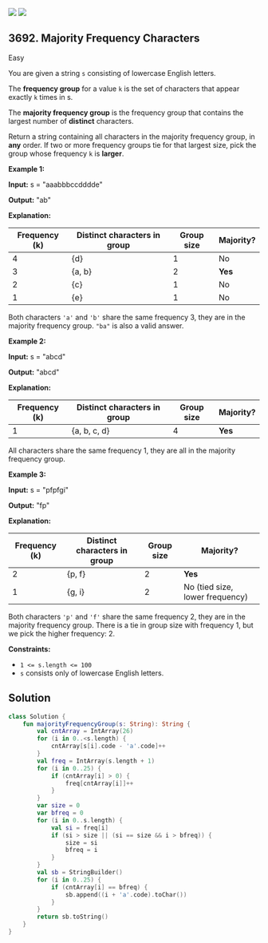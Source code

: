 [![](https://img.shields.io/github/stars/javadev/LeetCode-in-Kotlin?label=Stars&style=flat-square)](https://github.com/javadev/LeetCode-in-Kotlin)
[![](https://img.shields.io/github/forks/javadev/LeetCode-in-Kotlin?label=Fork%20me%20on%20GitHub%20&style=flat-square)](https://github.com/javadev/LeetCode-in-Kotlin/fork)

## 3692\. Majority Frequency Characters

Easy

You are given a string `s` consisting of lowercase English letters.

The **frequency group** for a value `k` is the set of characters that appear exactly `k` times in s.

The **majority frequency group** is the frequency group that contains the largest number of **distinct** characters.

Return a string containing all characters in the majority frequency group, in **any** order. If two or more frequency groups tie for that largest size, pick the group whose frequency `k` is **larger**.

**Example 1:**

**Input:** s = "aaabbbccdddde"

**Output:** "ab"

**Explanation:**

| Frequency (k) | Distinct characters in group | Group size | Majority? |
|---------------|------------------------------|------------|-----------|
| 4             | {d}                          | 1          | No        |
| 3             | {a, b}                       | 2          | **Yes**   |
| 2             | {c}                          | 1          | No        |
| 1             | {e}                          | 1          | No        |

Both characters `'a'` and `'b'` share the same frequency 3, they are in the majority frequency group. `"ba"` is also a valid answer.

**Example 2:**

**Input:** s = "abcd"

**Output:** "abcd"

**Explanation:**

| Frequency (k) | Distinct characters in group | Group size | Majority? |
|---------------|------------------------------|------------|-----------|
| 1             | {a, b, c, d}                 | 4          | **Yes**   |

All characters share the same frequency 1, they are all in the majority frequency group.

**Example 3:**

**Input:** s = "pfpfgi"

**Output:** "fp"

**Explanation:**

| Frequency (k) | Distinct characters in group | Group size | Majority?                        |
|---------------|------------------------------|------------|----------------------------------|
| 2             | {p, f}                       | 2          | **Yes**                          |
| 1             | {g, i}                       | 2          | No (tied size, lower frequency)  |

Both characters `'p'` and `'f'` share the same frequency 2, they are in the majority frequency group. There is a tie in group size with frequency 1, but we pick the higher frequency: 2.

**Constraints:**

*   `1 <= s.length <= 100`
*   `s` consists only of lowercase English letters.

## Solution

```kotlin
class Solution {
    fun majorityFrequencyGroup(s: String): String {
        val cntArray = IntArray(26)
        for (i in 0..<s.length) {
            cntArray[s[i].code - 'a'.code]++
        }
        val freq = IntArray(s.length + 1)
        for (i in 0..25) {
            if (cntArray[i] > 0) {
                freq[cntArray[i]]++
            }
        }
        var size = 0
        var bfreq = 0
        for (i in 0..s.length) {
            val si = freq[i]
            if (si > size || (si == size && i > bfreq)) {
                size = si
                bfreq = i
            }
        }
        val sb = StringBuilder()
        for (i in 0..25) {
            if (cntArray[i] == bfreq) {
                sb.append((i + 'a'.code).toChar())
            }
        }
        return sb.toString()
    }
}
```